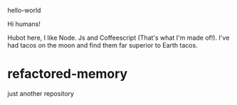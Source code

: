hello-world


Hi humans!

Hubot here, I like Node. Js and Coffeescript (That's what I'm made of!).
I've had tacos on the moon and find them far superior to Earth tacos.
# refactored-memory

just another repository

